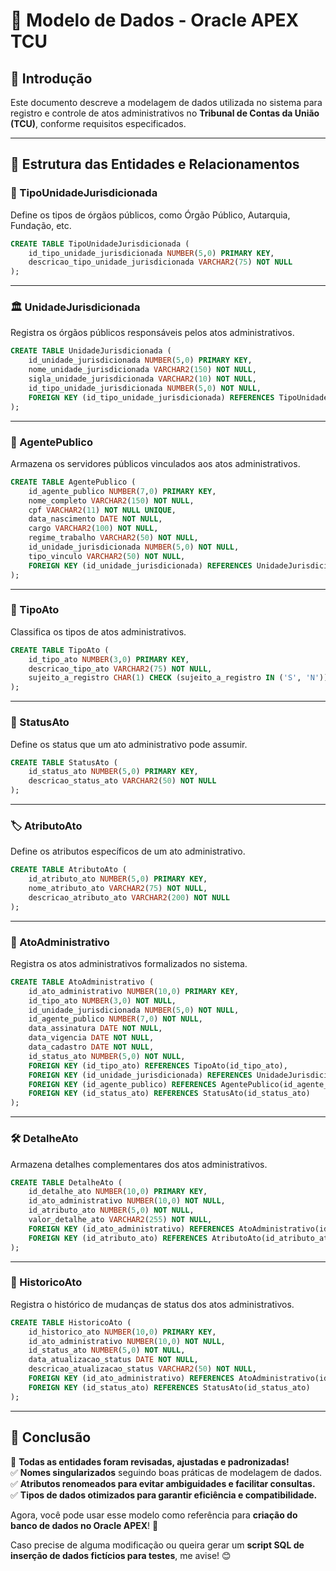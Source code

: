 # 📌 Modelo de Dados - Oracle APEX TCU

## 📖 Introdução
Este documento descreve a modelagem de dados utilizada no sistema para registro e controle de atos administrativos no **Tribunal de Contas da União (TCU)**, conforme requisitos especificados.

---

## 📌 Estrutura das Entidades e Relacionamentos

### 🏢 TipoUnidadeJurisdicionada
Define os tipos de órgãos públicos, como Órgão Público, Autarquia, Fundação, etc.

```sql
CREATE TABLE TipoUnidadeJurisdicionada (
    id_tipo_unidade_jurisdicionada NUMBER(5,0) PRIMARY KEY,
    descricao_tipo_unidade_jurisdicionada VARCHAR2(75) NOT NULL
);
```

---

### 🏛 UnidadeJurisdicionada
Registra os órgãos públicos responsáveis pelos atos administrativos.

```sql
CREATE TABLE UnidadeJurisdicionada (
    id_unidade_jurisdicionada NUMBER(5,0) PRIMARY KEY,
    nome_unidade_jurisdicionada VARCHAR2(150) NOT NULL,
    sigla_unidade_jurisdicionada VARCHAR2(10) NOT NULL,
    id_tipo_unidade_jurisdicionada NUMBER(5,0) NOT NULL,
    FOREIGN KEY (id_tipo_unidade_jurisdicionada) REFERENCES TipoUnidadeJurisdicionada(id_tipo_unidade_jurisdicionada)
);
```

---

### 👤 AgentePublico
Armazena os servidores públicos vinculados aos atos administrativos.

```sql
CREATE TABLE AgentePublico (
    id_agente_publico NUMBER(7,0) PRIMARY KEY,
    nome_completo VARCHAR2(150) NOT NULL,
    cpf VARCHAR2(11) NOT NULL UNIQUE,
    data_nascimento DATE NOT NULL,
    cargo VARCHAR2(100) NOT NULL,
    regime_trabalho VARCHAR2(50) NOT NULL,
    id_unidade_jurisdicionada NUMBER(5,0) NOT NULL,
    tipo_vinculo VARCHAR2(50) NOT NULL,
    FOREIGN KEY (id_unidade_jurisdicionada) REFERENCES UnidadeJurisdicionada(id_unidade_jurisdicionada)
);
```

---

### 📜 TipoAto
Classifica os tipos de atos administrativos.

```sql
CREATE TABLE TipoAto (
    id_tipo_ato NUMBER(3,0) PRIMARY KEY,
    descricao_tipo_ato VARCHAR2(75) NOT NULL,
    sujeito_a_registro CHAR(1) CHECK (sujeito_a_registro IN ('S', 'N')) NOT NULL
);
```

---

### 🔄 StatusAto
Define os status que um ato administrativo pode assumir.

```sql
CREATE TABLE StatusAto (
    id_status_ato NUMBER(5,0) PRIMARY KEY,
    descricao_status_ato VARCHAR2(50) NOT NULL
);
```

---

### 🏷 AtributoAto
Define os atributos específicos de um ato administrativo.

```sql
CREATE TABLE AtributoAto (
    id_atributo_ato NUMBER(5,0) PRIMARY KEY,
    nome_atributo_ato VARCHAR2(75) NOT NULL,
    descricao_atributo_ato VARCHAR2(200) NOT NULL
);
```

---

### 📄 AtoAdministrativo
Registra os atos administrativos formalizados no sistema.

```sql
CREATE TABLE AtoAdministrativo (
    id_ato_administrativo NUMBER(10,0) PRIMARY KEY,
    id_tipo_ato NUMBER(3,0) NOT NULL,
    id_unidade_jurisdicionada NUMBER(5,0) NOT NULL,
    id_agente_publico NUMBER(7,0) NOT NULL,
    data_assinatura DATE NOT NULL,
    data_vigencia DATE NOT NULL,
    data_cadastro DATE NOT NULL,
    id_status_ato NUMBER(5,0) NOT NULL,
    FOREIGN KEY (id_tipo_ato) REFERENCES TipoAto(id_tipo_ato),
    FOREIGN KEY (id_unidade_jurisdicionada) REFERENCES UnidadeJurisdicionada(id_unidade_jurisdicionada),
    FOREIGN KEY (id_agente_publico) REFERENCES AgentePublico(id_agente_publico),
    FOREIGN KEY (id_status_ato) REFERENCES StatusAto(id_status_ato)
);
```

---

### 🛠 DetalheAto
Armazena detalhes complementares dos atos administrativos.

```sql
CREATE TABLE DetalheAto (
    id_detalhe_ato NUMBER(10,0) PRIMARY KEY,
    id_ato_administrativo NUMBER(10,0) NOT NULL,
    id_atributo_ato NUMBER(5,0) NOT NULL,
    valor_detalhe_ato VARCHAR2(255) NOT NULL,
    FOREIGN KEY (id_ato_administrativo) REFERENCES AtoAdministrativo(id_ato_administrativo),
    FOREIGN KEY (id_atributo_ato) REFERENCES AtributoAto(id_atributo_ato)
);
```

---

### 📜 HistoricoAto
Registra o histórico de mudanças de status dos atos administrativos.

```sql
CREATE TABLE HistoricoAto (
    id_historico_ato NUMBER(10,0) PRIMARY KEY,
    id_ato_administrativo NUMBER(10,0) NOT NULL,
    id_status_ato NUMBER(5,0) NOT NULL,
    data_atualizacao_status DATE NOT NULL,
    descricao_atualizacao_status VARCHAR2(50) NOT NULL,
    FOREIGN KEY (id_ato_administrativo) REFERENCES AtoAdministrativo(id_ato_administrativo),
    FOREIGN KEY (id_status_ato) REFERENCES StatusAto(id_status_ato)
);
```

---

## 📌 Conclusão
🎯 **Todas as entidades foram revisadas, ajustadas e padronizadas!**  
✅ **Nomes singularizados** seguindo boas práticas de modelagem de dados.  
✅ **Atributos renomeados para evitar ambiguidades e facilitar consultas.**  
✅ **Tipos de dados otimizados para garantir eficiência e compatibilidade.**  

Agora, você pode usar esse modelo como referência para **criação do banco de dados no Oracle APEX**! 🚀  

Caso precise de alguma modificação ou queira gerar um **script SQL de inserção de dados fictícios para testes**, me avise! 😊
